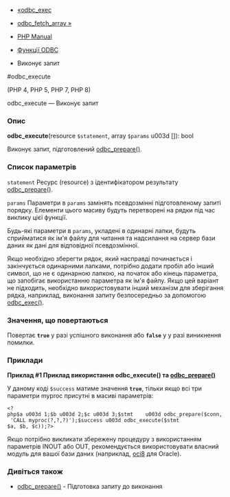 - [«odbc_exec](function.odbc-exec.md)
- [odbc_fetch_array »](function.odbc-fetch-array.md)

- [PHP Manual](index.md)
- [Функції ODBC](ref.uodbc.md)
- Виконує запит

#odbc_execute

(PHP 4, PHP 5, PHP 7, PHP 8)

odbc_execute — Виконує запит

### Опис

**odbc_execute**(resource `$statement`, array `$params` u003d \[\]): bool

Виконує запит, підготовлений
[odbc_prepare()](function.odbc-prepare.md).

### Список параметрів

`statement`
Ресурс (resource) з ідентифікатором результату
[odbc_prepare()](function.odbc-prepare.md).

`params`
Параметри в `params` замінять псевдозмінні підготовленому запиті
порядку. Елементи цього масиву будуть перетворені на рядки під час виклику
цієї функції.

Будь-які параметри в `params`, укладені в одинарні лапки, будуть
сприйматися як ім'я файлу для читання та надсилання на сервер бази даних
як дані для відповідної псевдозмінної.

Якщо необхідно зберегти рядок, який насправді починається і
закінчується одинарними лапками, потрібно додати пробіл або інший
символ, що не є одинарною лапкою, на початок або кінець параметра,
що запобігає використанню параметра як ім'я файлу. Якщо
цей варіант не підходить, необхідно використовувати інший механізм для
зберігання рядка, наприклад, виконання запиту безпосередньо за допомогою
[odbc_exec()](function.odbc-exec.md).

### Значення, що повертаються

Повертає **`true`** у разі успішного виконання або **`false`** у
у разі виникнення помилки.

### Приклади

**Приклад #1 Приклад використання **odbc_execute()** та
[odbc_prepare()](function.odbc-prepare.md)**

У даному коді `$success` матиме значення **`true`**, тільки якщо
всі три параметри myproc присутні в масиві параметрів:

` <?php$a u003d 1;$b u003d 2;$c u003d 3;$stmt    u003d odbc_prepare($conn, 'CALL myproc(?,?,?)');$success u003d odbc_execute($stmt $a, $b, $c));?> `

Якщо потрібно викликати збережену процедуру з використанням параметрів INOUT
або OUT, рекомендується використовувати власний модуль для вашої бази
даних (наприклад, [oci8](ref.oci8.md) для Oracle).

### Дивіться також

- [odbc_prepare()](function.odbc-prepare.md) - Підготовка запиту
до виконання
